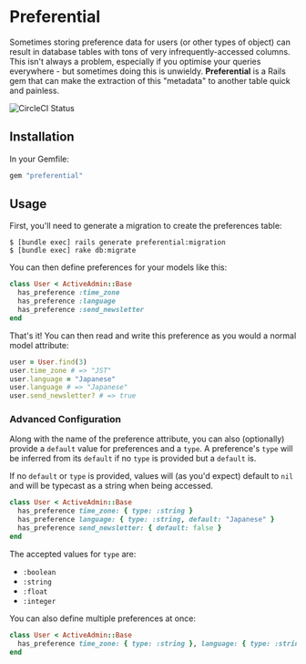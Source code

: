 # Preferential

Sometimes storing preference data for users (or other types of object) can result in database tables with tons of very infrequently-accessed columns. This isn't always a problem, especially if you optimise your queries everywhere - but sometimes doing this is unwieldy. **Preferential** is a Rails gem that can make the extraction of this "metadata" to another table quick and painless.

![CircleCI Status](https://circleci.com/gh/EddM/preferential.svg?style=shield&circle-token=28c17efa9666b8e9de0bd05d5d8ade4069ef33d8)

## Installation

In your Gemfile:

``` ruby
gem "preferential"
```

## Usage

First, you'll need to generate a migration to create the preferences table:

    $ [bundle exec] rails generate preferential:migration
    $ [bundle exec] rake db:migrate

You can then define preferences for your models like this:

```ruby
class User < ActiveAdmin::Base
  has_preference :time_zone
  has_preference :language
  has_preference :send_newsletter
end
```

That's it! You can then read and write this preference as you would a normal model attribute:

```ruby
user = User.find(3)
user.time_zone # => "JST"
user.language = "Japanese"
user.language # => "Japanese"
user.send_newsletter? # => true
```

### Advanced Configuration

Along with the name of the preference attribute, you can also (optionally) provide a `default` value for preferences and a `type`. A preference's `type` will be inferred from its `default` if no `type` is provided but a `default` is.

If no `default` or `type` is provided, values will (as you'd expect) default to `nil` and will be typecast as a string when being accessed.

```ruby
class User < ActiveAdmin::Base
  has_preference time_zone: { type: :string }
  has_preference language: { type: :string, default: "Japanese" }
  has_preference send_newsletter: { default: false }
end
```

The accepted values for `type` are:

* `:boolean`
* `:string`
* `:float`
* `:integer`

You can also define multiple preferences at once:

```ruby
class User < ActiveAdmin::Base
  has_preference time_zone: { type: :string }, language: { type: :string, default: "Japanese" }
end
```
